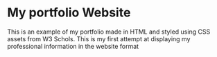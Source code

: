 # My portfolio Website

This is an example of my portfolio made in HTML and styled using CSS assets from W3 Schols. This is my first attempt at displaying my professional information in the website format 

